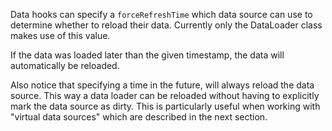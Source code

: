 Data hooks can specify a `forceRefreshTime` which data source can use to determine whether to reload their data. Currently only the DataLoader class makes use of this value.

If the data was loaded later than the given timestamp, the data will automatically be reloaded.

Also notice that specifying a time in the future, will always reload the data source. This way a data loader can be reloaded without having to explicitly mark the data source as dirty. This is particularly useful when working with "virtual data sources" which are described in the next section.
